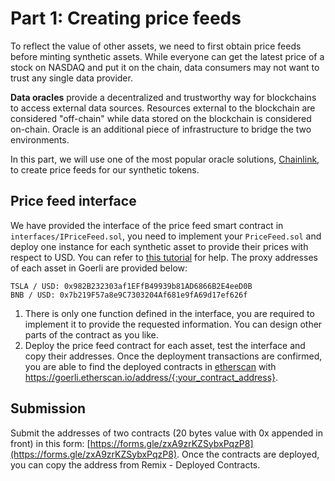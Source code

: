 # Part 1: Creating price feeds

To reflect the value of other assets, we need to first obtain price feeds before minting synthetic assets. While everyone can get the latest price of a stock on NASDAQ and put it on the chain, data consumers may not want to trust any single data provider.

**Data oracles** provide a decentralized and trustworthy way for blockchains to access external data sources. Resources external to the blockchain are considered "off-chain" while data stored on the blockchain is considered on-chain. Oracle is an additional piece of infrastructure to bridge the two environments.

In this part, we will use one of the most popular oracle solutions, [Chainlink](https://docs.chain.link/), to create price feeds for our synthetic tokens.



## Price feed interface
We have provided the interface of the price feed smart contract in `interfaces/IPriceFeed.sol`, you need to implement your `PriceFeed.sol` and deploy one instance for each synthetic asset to provide their prices with respect to USD. You can refer to [this tutorial](https://docs.chain.link/docs/get-the-latest-price/) for help. The proxy addresses of each asset in Goerli are provided below:

```
TSLA / USD: 0x982B232303af1EFfB49939b81AD6866B2E4eeD0B
BNB / USD: 0x7b219F57a8e9C7303204Af681e9fA69d17ef626f
```
1. There is only one function defined in the interface, you are required to implement it to provide the requested information. You can design other parts of the contract as you like.
2. Deploy the price feed contract for each asset, test the interface and copy their addresses. Once the deployment transactions are confirmed, you are able to find the deployed contracts in [etherscan](https://goerli.etherscan.io/) with https://goerli.etherscan.io/address/{:your_contract_address}.

## Submission
Submit the addresses of two contracts (20 bytes value with 0x appended in front) in this form: [https://forms.gle/zxA9zrKZSybxPqzP8](https://forms.gle/zxA9zrKZSybxPqzP8). Once the contracts are deployed, you can copy the address from Remix - Deployed Contracts.
